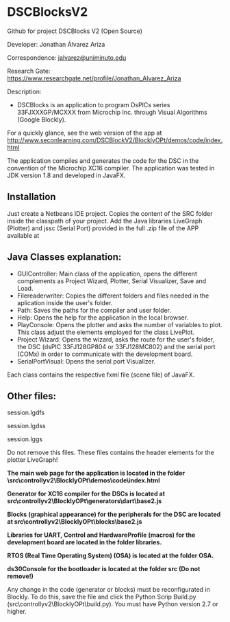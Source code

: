 # DSCBlocksV2
Github for project DSCBlocks V2 (Open Source)



Developer: Jonathan Álvarez Ariza

Correspondence: jalvarez@uniminuto.edu

Research Gate: https://www.researchgate.net/profile/Jonathan_Alvarez_Ariza

Description: 
* DSCBlocks is an application to program DsPICs series 33FJXXXGP/MCXXX from Microchip Inc. through Visual Algorithms (Google Blockly). 

For a quickly glance, see the web version of the app at http://www.seconlearning.com/DSCBlockV2/BlocklyOPt/demos/code/index.html

The application compiles and generates the code for the DSC in the convention of the Microchip XC16 compiler.
The application was tested in JDK version 1.8 and developed in JavaFX.

## Installation

Just create a Netbeans IDE project. Copies the content of the SRC folder inside the classpath of your project. Add the Java libraries LiveGraph (Plotter) and jssc (Serial Port) provided in the full .zip file of the APP available at

## Java Classes explanation:

* GUIController: Main class of the application, opens the different complements as Project Wizard, Plotter, Serial Visualizer, Save and Load.
* Filereaderwriter: Copies the different folders and files needed in the aplication inside the user's folder. 
* Path: Saves the paths for the compiler and user folder.
* Help: Opens the help for the application in the local browser.
* PlayConsole: Opens the plotter and asks the number of variables to plot. This class adjust the elements employed for the class LivePlot.
* Project Wizard: Opens the wizard, asks the route for the user's folder, the DSC (dsPIC 33FJ128GP804 or 33FJ128MC802) and the serial port (COMx) in order to communicate with the development board.
* SerialPortVisual: Opens the serial port Visualizer. 

Each class contains the respective fxml file (scene file) of JavaFX.

## Other files:

session.lgdfs

session.lgdss

session.lggs

Do not remove this files. These files contains the header elements for the plotter LiveGraph!

**The main web page for the application is located in the folder \src\controllyv2\BlocklyOPt\demos\code\index.html**

**Generator for XC16 compiler for the DSCs is located at src\controllyv2\BlocklyOPt\generators\dart\base2.js**

**Blocks (graphical appearance) for the peripherals for the DSC are located at src\controllyv2\BlocklyOPt\blocks\base2.js**

**Libraries for UART, Control and HardwareProfile (macros) for the development board are located in the folder libraries.**

**RTOS (Real Time Operating System) (OSA) is located at the folder OSA.**

**ds30Console for the bootloader is located at the folder src (Do not remove!)**

Any change in the code (generator or blocks) must be reconfigurated in Blockly. To do this, save the file and click the Python Scrip Build.py 
(src\controllyv2\BlocklyOPt\build.py). 
You must have Python version 2.7 or higher.
